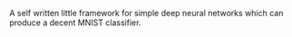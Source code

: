 A self written little framework for simple deep neural networks which can produce a decent MNIST classifier.
